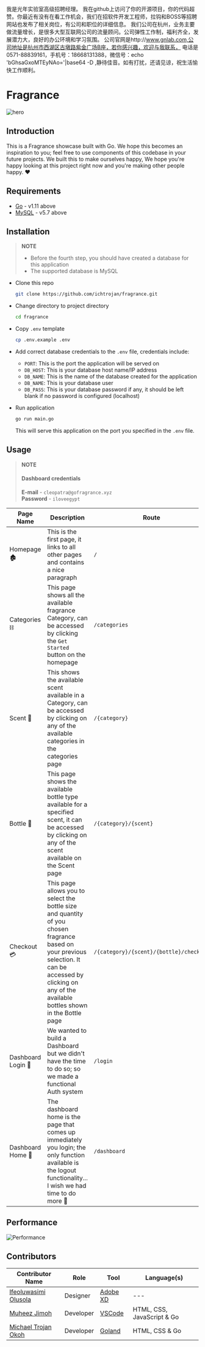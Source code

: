 我是光年实验室高级招聘经理。
我在github上访问了你的开源项目，你的代码超赞。你最近有没有在看工作机会，我们在招软件开发工程师，拉钩和BOSS等招聘网站也发布了相关岗位，有公司和职位的详细信息。
我们公司在杭州，业务主要做流量增长，是很多大型互联网公司的流量顾问。公司弹性工作制，福利齐全，发展潜力大，良好的办公环境和学习氛围。
公司官网是http://www.gnlab.com,公司地址是杭州市西湖区古墩路紫金广场B座，若你感兴趣，欢迎与我联系，
电话是0571-88839161，手机号：18668131388，微信号：echo 'bGhsaGxoMTEyNAo='|base64 -D ,静待佳音。如有打扰，还请见谅，祝生活愉快工作顺利。

# Fragrance

![hero](https://res.cloudinary.com/ichtrojan/image/upload/c_scale,w_1233/v1582069174/Screenshot_2020-02-18_at_00.59.01_hx9giw.png)

## Introduction

This is a Fragrance showcase built with Go. We hope this becomes an inspiration to you; feel free to use components of this codebase in your future projects. We built this to make ourselves happy, We hope you're happy looking at this project right now and you're making other people happy. ❤️

## Requirements

* [Go](https://golang.org) -  v1.11 above
* [MySQL](https://mysql.com) - v5.7 above

## Installation

>**NOTE**</br>
> * Before the fourth step, you should have created a database for this application
> * The supported database is MySQL

* Clone this repo

  ```bash
  git clone https://github.com/ichtrojan/fragrance.git
  ```

* Change directory to project directory

  ```bash
  cd fragrance
  ```

* Copy `.env` template

  ```bash
  cp .env.example .env
  ```

* Add correct database credentials to the `.env` file, credentials include:
  - `PORT`: This is the port the application will be served on
  - `DB_HOST`: This is your database host name/IP address
  - `DB_NAME`: This is the name of the database created for the application
  - `DB_NAME`: This is your database user
  - `DB_PASS`: This is your database password if any, it should be left blank if no password is configured (localhost)

* Run application

  ```bash
  go run main.go
  ```

  This will serve this application on the port you specified in the `.env` file.

## Usage

>**NOTE**</br>
> #### Dashboard credentials </br>
> **E-mail** - `cleopatra@gofragrance.xyz` </br>
> **Password** - `iloveegypt`

|  Page Name	|  Description 	|  Route 	|   Screenshot	|
|---	|---	|---	|---	|
|  Homepage 🏚	|  This is the first page, it links to all other pages and contains a nice paragraph 	|  `/` 	|   ![homepage](https://res.cloudinary.com/ichtrojan/image/upload/v1582069174/c_scale,w_1233/Screenshot_2020-02-18_at_00.59.01_hx9giw.png)	|
|   Categories ⛓	|   This page shows all the available fragrance Category, can be accessed by clicking the `Get Started` button on the homepage	|   `/categories`	|   ![categories](https://res.cloudinary.com/ichtrojan/image/upload/c_scale,w_1305/v1582069267/Screenshot_2020-02-18_at_01.01.29_cackyr.png)	|
|  Scent 👗	|  This shows the available scent available in a Category, can be accessed by clicking on any of the available categories in the categories page 	|  `/{category}` 	|   ![category](https://res.cloudinary.com/ichtrojan/image/upload/v1582069150/Screenshot_2020-02-18_at_01.01.37_qclxlc.png)	|
|   Bottle 🍶	|   This page shows the available bottle type available for a specified scent, it can be accessed by clicking on any of the scent available on the Scent page	|   `/{category}/{scent}`	|  ![bottle](https://res.cloudinary.com/ichtrojan/image/upload/v1582071428/Screenshot_2020-02-19_at_01.16.19_rrbdwj.png) 	|
|  Checkout 💳	|  This page allows you to select the bottle size and quantity of you chosen fragrance based on your previous selection. It can be accessed by clicking on any of the available bottles shown in the Bottle page	|  `/{category}/{scent}/{bottle}/checkout` 	|   ![checkout](https://res.cloudinary.com/ichtrojan/image/upload/v1582069057/Screenshot_2020-02-18_at_01.01.47_lbquea.png)	|
|   Dashboard Login	🔐|   We wanted to build a Dashboard but we didn't have the time to do so; so we made a functional Auth system	|   `/login`	|  ![login](https://res.cloudinary.com/ichtrojan/image/upload/v1582072615/Screenshot_2020-02-19_at_01.34.23_k3qauq.png) 	|
|   Dashboard Home 🏡	|   The dashboard home is the page that comes up immediately you login; the only function available is the logout functionality... I wish we had time to do more 🤕	|  `/dashboard` 	|  ![dahboard](https://res.cloudinary.com/ichtrojan/image/upload/v1582072629/Screenshot_2020-02-19_at_01.34.35_be1wpj.png) 	|

## Performance

![Performance](https://res.cloudinary.com/ichtrojan/image/upload/v1582076107/Screenshot_2020-02-19_at_02.34.44_ch4bpu.png)

## Contributors

|   Contributor Name	| Role  	|  Tool 	| Language(s)  	|
|---	|---	|---	|---	|
|   [Ifeoluwasimi Olusola](https://twitter.com/o_ifeoluwasimi)	|  Designer 	|   [Adobe XD](https://www.adobe.com/products/xd.html)	|   ---	|
|   [Muheez Jimoh](https://twitter.com/Kng_maaj)	|  Developer 	|   [VSCode](https://code.visualstudio.com)	|  HTML, CSS, JavaScript & Go 	|
|  [Michael Trojan Okoh](https://twitter.com/ichtrojan) 	|   Developer	|   [Goland](https://www.jetbrains.com/go/)	|   HTML, CSS & Go	|
